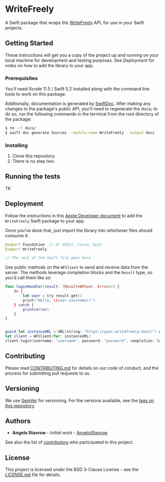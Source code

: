 # WriteFreely

A Swift package that wraps the [WriteFreely](https://writefreely.org) API, for use in your Swift projects.

## Getting Started

These instructions will get you a copy of the project up and running on your local machine for development and testing purposes. See _Deployment_ for notes on how to add the library to your app.

### Prerequisites

You'll need Xcode 11.5 / Swift 5.2 installed along with the command line tools to work on this package.

Additionally, documentation is generated by [SwiftDoc](https://github.com/SwiftDocOrg/swift-doc). After making any changes to the package's public API, you'll need to regenerate the docs; to do so, run the following commands in the terminal from the root directory of the package:

```bash
$ rm -rf docs/
$ swift doc generate Sources --module-name WriteFreely --output docs
```

### Installing

1. Clone this repository.
2. There is no step two.

## Running the tests

TK

## Deployment

Follow the instructions in this [Apple Developer document](https://developer.apple.com/documentation/swift_packages/adding_package_dependencies_to_your_app) to add the `WriteFreely` Swift package to your app.

Once you've done that, just import the library into whichever files should consume it:

```swift
@import Foundation  // Or UIKit, Cocoa, &cet.
@import WriteFreely

// The rest of the Swift file goes here
```

Use public methods on the `WFClient` to send and receive data from the server. The methods leverage completion blocks and the `Result` type, so you'd call them like so:

```swift
func loginHandler(result: (Result<WFUser, Error>)) {
    do {
        let user = try result.get()
        print("Hello, \(user.username)!")
    } catch {
        print(error)
    }
}


guard let instanceURL = URL(string: "https://your.writefreely.host/") else { fatalError() }
let client = WFClient(for: instanceURL)
client.login(username: "username", password: "password", completion: loginHandler)
```

## Contributing

Please read [CONTRIBUTING.md](CONTRIBUTING.md) for details on our code of conduct, and the process for submitting pull requests to us.

## Versioning

We use [SemVer](http://semver.org/) for versioning. For the versions available, see the [tags on this repository](https://github.com/writeas/writefreely-swift/tags).

## Authors

* **Angelo Stavrow** - *Initial work* - [AngeloStavrow](https://github.com/AngeloStavrow)

See also the list of [contributors](https://github.com/writeas/writefreely-swift/contributors) who participated in this project.

## License

This project is licensed under the BSD 3-Clause License - see the [LICENSE.md](LICENSE.md) file for details.
